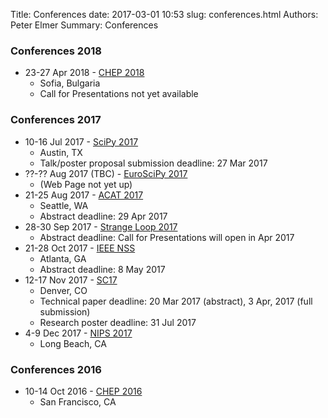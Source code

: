 Title: Conferences
date: 2017-03-01 10:53
slug: conferences.html
Authors: Peter Elmer
Summary: Conferences

### Conferences 2018

   * 23-27 Apr 2018 - [CHEP 2018](http://chep2018.org/)
     * Sofia, Bulgaria
     * Call for Presentations not yet available

### Conferences 2017

   * 10-16 Jul 2017 - [SciPy 2017](https://www.eiseverywhere.com//ehome/220975)
     * Austin, TX
     * Talk/poster proposal submission deadline: 27 Mar 2017
   * ??-?? Aug 2017 (TBC) - [EuroSciPy 2017](https://www.euroscipy.org)
     * (Web Page not yet up)
   * 21-25 Aug 2017 - [ACAT 2017](https://indico.cern.ch/event/567550/)
     * Seattle, WA
     * Abstract deadline: 29 Apr 2017
   * 28-30 Sep 2017 - [Strange Loop 2017](http://www.thestrangeloop.com/)
     * Abstract deadline: Call for Presentations will open in Apr 2017
   * 21-28 Oct 2017 - [IEEE NSS](http://www.nss-mic.org/2017/welcome.asp)
     * Atlanta, GA
     * Abstract deadline: 8 May 2017
   * 12-17 Nov 2017 - [SC17](http://sc17.supercomputing.org)
     * Denver, CO
     * Technical paper deadline: 20 Mar 2017 (abstract), 3 Apr, 2017 (full submission)
     * Research poster deadline: 31 Jul 2017
   * 4-9 Dec 2017 - [NIPS 2017](https://nips.cc)
     * Long Beach, CA

### Conferences 2016

   * 10-14 Oct 2016 - [CHEP 2016](http://chep2016.org/)
     * San Francisco, CA


